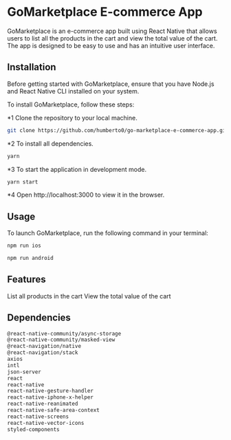 # GoMarketplace E-commerce App

GoMarketplace is an e-commerce app built using React Native that allows users to list all the products in the cart and view the total value of the cart. The app is designed to be easy to use and has an intuitive user interface.

## Installation

Before getting started with GoMarketplace, ensure that you have Node.js and React Native CLI installed on your system.

To install GoMarketplace, follow these steps:

*1 Clone the repository to your local machine.

```bash
git clone https://github.com/humberto0/go-marketplace-e-commerce-app.git
```

*2 To install all dependencies.

```bash
yarn
```
*3 To start the application in development mode.

```bash
yarn start
```
*4 Open http://localhost:3000 to view it in the browser.


## Usage

To launch GoMarketplace, run the following command in your terminal:

```bash
npm run ios
```

```bash
npm run android
```

## Features

List all products in the cart
View the total value of the cart
## Dependencies
```bash
@react-native-community/async-storage
@react-native-community/masked-view
@react-navigation/native
@react-navigation/stack
axios
intl
json-server
react
react-native
react-native-gesture-handler
react-native-iphone-x-helper
react-native-reanimated
react-native-safe-area-context
react-native-screens
react-native-vector-icons
styled-components

```
